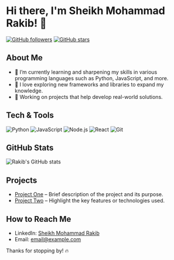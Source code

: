 # Hi there, I'm Sheikh Mohammad Rakib! 👋

[![GitHub followers](https://img.shields.io/github/followers/sheikh-mohammad-rakib?style=social)](https://github.com/sheikh-mohammad-rakib?tab=followers)
[![GitHub stars](https://img.shields.io/github/stars/sheikh-mohammad-rakib?style=social)](https://github.com/sheikh-mohammad-rakib?tab=stars)

## About Me
- 🌱 I’m currently learning and sharpening my skills in various programming languages such as Python, JavaScript, and more.
- 🤔 I love exploring new frameworks and libraries to expand my knowledge.
- 💼 Working on projects that help develop real-world solutions.

## Tech & Tools
<p>
  <img alt="Python" src="https://img.shields.io/badge/-Python-333?style=flat&logo=python" />
  <img alt="JavaScript" src="https://img.shields.io/badge/-JavaScript-333?style=flat&logo=javascript" />
  <img alt="Node.js" src="https://img.shields.io/badge/-Node.js-333?style=flat&logo=node.js" />
  <img alt="React" src="https://img.shields.io/badge/-React-333?style=flat&logo=react" />
  <img alt="Git" src="https://img.shields.io/badge/-Git-333?style=flat&logo=git" />
</p>

## GitHub Stats
![Rakib's GitHub stats](https://github-readme-stats.vercel.app/api?username=sheikh-mohammad-rakib&show_icons=true&theme=dark)

## Projects
- [Project One](#) – Brief description of the project and its purpose.
- [Project Two](#) – Highlight the key features or technologies used.

## How to Reach Me
- LinkedIn: [Sheikh Mohammad Rakib](#)
- Email: [email@example.com](mailto:email@example.com)

Thanks for stopping by! 🔥
  
